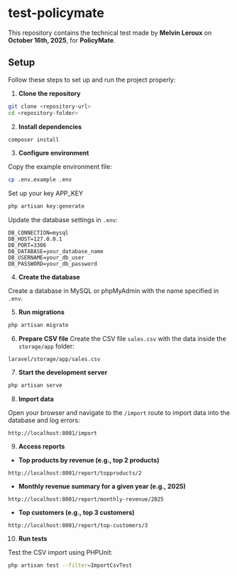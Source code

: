 # test-policymate

This repository contains the technical test made by **Melvin Leroux** on **October 16th, 2025**, for **PolicyMate**.

## Setup

Follow these steps to set up and run the project properly:

1. **Clone the repository**
   
```bash
git clone <repository-url>
cd <repository-folder>
````

2. **Install dependencies**

```bash
composer install
```

3. **Configure environment**

Copy the example environment file:

```bash
cp .env.example .env
```

Set up your key APP_KEY
```bash
php artisan key:generate
```

Update the database settings in `.env`:

```dotenv
DB_CONNECTION=mysql
DB_HOST=127.0.0.1
DB_PORT=3306
DB_DATABASE=your_database_name
DB_USERNAME=your_db_user
DB_PASSWORD=your_db_password
```

4. **Create the database**

Create a database in MySQL or phpMyAdmin with the name specified in `.env`.

5. **Run migrations**

```bash
php artisan migrate
```

6. **Prepare CSV file**
   Create the CSV file `sales.csv` with the data inside the `storage/app` folder:

```
laravel/storage/app/sales.csv
```

7. **Start the development server**

```bash
php artisan serve
```

8. **Import data**

Open your browser and navigate to the `/import` route to import data into the database and log errors:

```
http://localhost:8001/import
```

9. **Access reports**

* **Top products by revenue (e.g., top 2 products)**

```
http://localhost:8001/report/topproducts/2
```

* **Monthly revenue summary for a given year (e.g., 2025)**

```
http://localhost:8001/report/monthly-revenue/2025
```

* **Top customers (e.g., top 3 customers)**

```
http://localhost:8001/report/top-customers/3
```

10. **Run tests**

Test the CSV import using PHPUnit:

```bash
php artisan test --filter=ImportCsvTest
```
